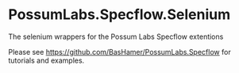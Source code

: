 # PossumLabs.Specflow.Selenium
The selenium wrappers for the Possum Labs Specflow extentions

Please see https://github.com/BasHamer/PossumLabs.Specflow for tutorials and examples.
